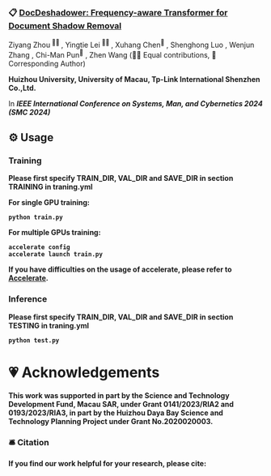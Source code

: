 ### 📋 [DocDeshadower: Frequency-aware Transformer for Document Shadow Removal](https://arxiv.org/abs/2307.15318)

<div>
<span class="author-block">
  Ziyang Zhou<sup> 👨‍💻‍ </sup>
</span>,
  <span class="author-block">
    Yingtie Lei<sup> 👨‍💻‍ </sup>
  </span>,
  <span class="author-block">
    Xuhang Chen<sup>📮</sup>
  </span>,
  <span class="author-block">
    Shenghong Luo
  </span>,
  <span class="author-block">
    Wenjun Zhang
  </span>,
  <span class="author-block">
    Chi-Man Pun<sup>📮</sup>
  </span>,
  <span class="author-block">
  Zhen Wang
</span>
  (👨‍💻‍ Equal contributions, 📮 Corresponding Author)
  </div>

<b>Huizhou University, University of Macau, Tp-Link International Shenzhen Co.,Ltd.</b>

In <b>_IEEE International Conference on Systems, Man, and Cybernetics 2024 (SMC 2024)_<b>

## ⚙️ Usage

### Training
Please first specify TRAIN_DIR, VAL_DIR and SAVE_DIR in section TRAINING in traning.yml

For single GPU training:
```
python train.py
```
For multiple GPUs training:
```
accelerate config
accelerate launch train.py
```
If you have difficulties on the usage of accelerate, please refer to <a href="https://github.com/huggingface/accelerate">Accelerate</a>.

### Inference
Please first specify TRAIN_DIR, VAL_DIR and SAVE_DIR in section TESTING in traning.yml
```
python test.py
```

# 💗 Acknowledgements
This work was supported in part by the Science and Technology Development Fund, Macau SAR, under Grant 0141/2023/RIA2 and	0193/2023/RIA3, in part by the Huizhou Daya Bay Science and Technology Planning Project under Grant No.2020020003.

### 🛎 Citation
If you find our work helpful for your research, please cite:
```bib
```
